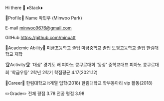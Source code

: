 Hi there 👋
♦️Stack♦️
        

👀Profile👀
Name
박민우 (Minwoo Park)

E-mail
minwoo9676@gmail.com

GitHub
https://github.com/minuatt

🏫Academic Ability🏫
미금초등학교 졸업
미금중학교 졸업
토평고등학교 졸업
한림대학교 재학

🏆Activity🏆
'대상' 경기도 배 피아노 콩쿠르대회
'동상' 중학교대표 피아노 콩쿠르대회
'학급우등' 2학년 2학기 학점평균 4.17(2021.12)

📃Career📃
한림대학교 it계열 입학(2018)
한림대학교 학부동아리 vip 활동(2018)

✏️Grade✏️
전체 평점 3.78
전공 평점 3.98
